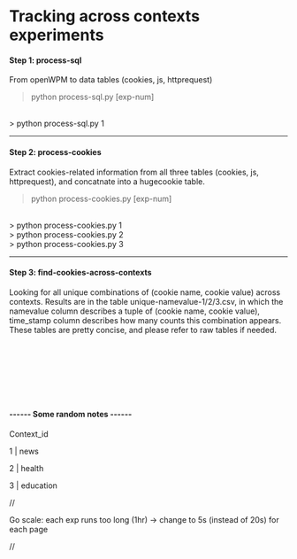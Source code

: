 # Tracking across contexts experiments


#### Step 1: process-sql
From openWPM to data tables (cookies, js, httprequest)

> python process-sql.py [exp-num] 
<br>
> python process-sql.py 1

------

#### Step 2: process-cookies
Extract cookies-related information from all three tables (cookies, js, httprequest), and concatnate into a hugecookie table. 

> python process-cookies.py [exp-num]
<br>
> python process-cookies.py 1
<br>
> python process-cookies.py 2
<br>
> python process-cookies.py 3


------

#### Step 3: find-cookies-across-contexts
Looking for all unique combinations of (cookie name, cookie value) across contexts.
Results are in the table unique-namevalue-1/2/3.csv, in which the namevalue column describes a tuple of (cookie name, cookie value), time_stamp column describes how many counts this combination appears. These tables are pretty concise, and please refer to raw tables if needed. 

<br>
<br>
<br>
<br>
<br>
<br>





#### ------ Some random notes ------
Context_id

1 | news

2 | health

3 | education

//

Go scale: each exp runs too long (1hr) -> change to 5s (instead of 20s) for each page

//
